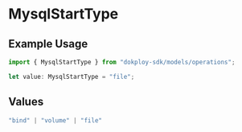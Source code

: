 # MysqlStartType

## Example Usage

```typescript
import { MysqlStartType } from "dokploy-sdk/models/operations";

let value: MysqlStartType = "file";
```

## Values

```typescript
"bind" | "volume" | "file"
```